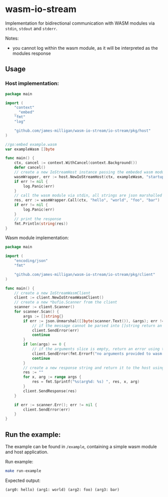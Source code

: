 # wasm-io-stream

Implementation for bidirectional communication with WASM modules via `stdin`, `stdout` and `stderr`.  

Notes:
- you cannot log within the wasm module, as it will be interpreted as the modules response

## Usage

### Host implementation:
```go
package main

import (
	"context"
	_ "embed"
	"fmt"
	"log"

	"github.com/james-milligan/wasm-io-stream/io-stream/pkg/host"
)

//go:embed example.wasm
var exampleWasm []byte

func main() {
	ctx, cancel := context.WithCancel(context.Background())
	defer cancel()
    // create a new IoStreamHost instance passing the embeded wasm module, and any required startup arguments
	wasmWrapper, err := host.NewIoStreamHost(ctx, exampleWasm, "startup", "args")
	if err != nil {
		log.Panic(err)
	}
    // call the wasm module via stdin, all strings are json marshalled into a single stringified []string argument
	res, err := wasmWrapper.Call(ctx, "hello", "world", "foo", "bar")
	if err != nil {
		log.Panic(err)
	}
    // print the response
	fmt.Println(string(res))
}
```

Wasm module implementation:
```go
package main

import (
	"encoding/json"
	"fmt"

	"github.com/james-milligan/wasm-io-stream/io-stream/pkg/client"
)

func main() {
    // create a new IoStreamWasmClient
	client := client.NewIoStreamWasmClient()
    // create a new *bufio.Scanner from the client
	scanner := client.Scanner()
	for scanner.Scan() {
		args := []string{}
		if err := json.Unmarshal([]byte(scanner.Text()), &args); err != nil {
            // if the message cannot be parsed into []string return an error using the client.SendError method
			client.SendError(err)
			continue
		}
		if len(args) == 0 {
            // if the arguments slice is empty, return an error using the client.SendError method
			client.SendError(fmt.Errorf("no arguments provided to wasm module"))
			continue
		}
        // create a new response string and return it to the host using the client.SendResponse method
		res := ""
		for x, arg := range args {
			res = fmt.Sprintf("%s(arg%d: %s) ", res, x, arg)
		}
		client.SendResponse(res)
	}

	if err := scanner.Err(); err != nil {
		client.SendError(err)
	}
}
```

## Run the example:

The example can be found in `/example`, containing a simple wasm module and host application.

Run example:
```bash
make run-example
```

Expected output:
```
(arg0: hello) (arg1: world) (arg2: foo) (arg3: bar) 
```